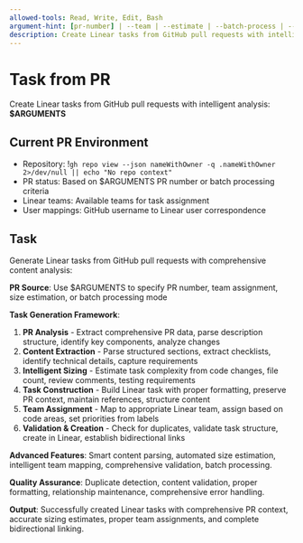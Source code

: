 ```yaml
---
allowed-tools: Read, Write, Edit, Bash
argument-hint: [pr-number] | --team | --estimate | --batch-process | --auto-create
description: Create Linear tasks from GitHub pull requests with intelligent content extraction and task sizing
---
```


# Task from PR

Create Linear tasks from GitHub pull requests with intelligent analysis: **$ARGUMENTS**

## Current PR Environment

- Repository: !`gh repo view --json nameWithOwner -q .nameWithOwner 2>/dev/null || echo "No repo context"`
- PR status: Based on $ARGUMENTS PR number or batch processing criteria
- Linear teams: Available teams for task assignment
- User mappings: GitHub username to Linear user correspondence

## Task

Generate Linear tasks from GitHub pull requests with comprehensive content analysis:

**PR Source**: Use $ARGUMENTS to specify PR number, team assignment, size estimation, or batch processing mode

**Task Generation Framework**:
1. **PR Analysis** - Extract comprehensive PR data, parse description structure, identify key components, analyze changes
2. **Content Extraction** - Parse structured sections, extract checklists, identify technical details, capture requirements
3. **Intelligent Sizing** - Estimate task complexity from code changes, file count, review comments, testing requirements
4. **Task Construction** - Build Linear task with proper formatting, preserve PR context, maintain references, structure content
5. **Team Assignment** - Map to appropriate Linear team, assign based on code areas, set priorities from labels
6. **Validation & Creation** - Check for duplicates, validate task structure, create in Linear, establish bidirectional links

**Advanced Features**: Smart content parsing, automated size estimation, intelligent team mapping, comprehensive validation, batch processing.

**Quality Assurance**: Duplicate detection, content validation, proper formatting, relationship maintenance, comprehensive error handling.

**Output**: Successfully created Linear tasks with comprehensive PR context, accurate sizing estimates, proper team assignments, and complete bidirectional linking.